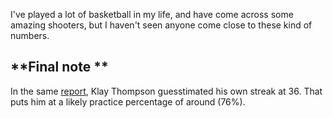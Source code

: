 I've played a lot of basketball in my life, and have come across some amazing shooters, but I haven't seen anyone come close to these kind of numbers.

## **Final note **

In the same [report](http://espn.go.com/nba/story/_/id/12692397/stephen-curry-golden-state-warriors-makes-77-consecutive-3-pointers-practice), Klay Thompson guesstimated his own streak at 36. That puts him at a likely practice percentage of around \(76\%\).